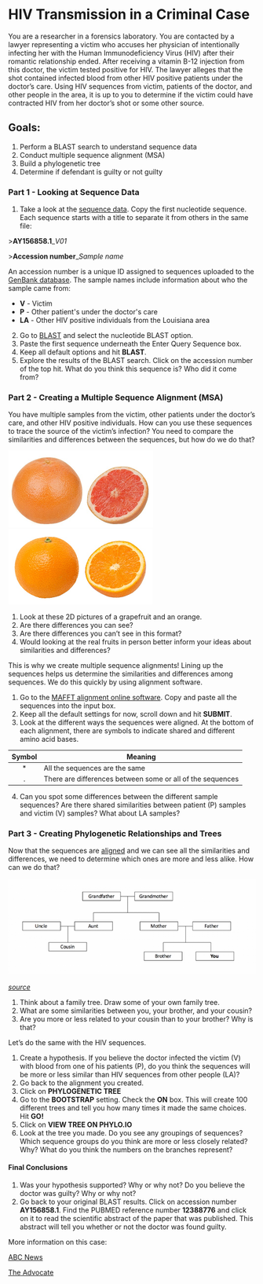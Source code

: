 # HIV Transmission in a Criminal Case

You are a researcher in a forensics laboratory. You are contacted by a lawyer representing a victim who accuses her physician of intentionally infecting her with the Human Immunodeficiency Virus (HIV) after their romantic relationship ended. After receiving a vitamin B-12 injection from this doctor, the victim tested positive for HIV. The lawyer alleges that the shot contained infected blood from other HIV positive patients under the doctor’s care. Using HIV sequences from victim, patients of the doctor, and other people in the area, it is up to you to determine if the victim could have contracted HIV from her doctor’s shot or some other source.
## Goals:
1.	Perform a BLAST search to understand sequence data
2.	Conduct multiple sequence alignment (MSA)
3.	Build a phylogenetic tree
4.	Determine if defendant is guilty or not guilty 
### Part 1 - Looking at Sequence Data
1.	Take a look at the [sequence data](https://github.com/hdehart/HIV_Workshop/blob/master/HIV_subset.fas). Copy the first nucleotide sequence. Each sequence starts with a title to separate it from others in the same file:

\>**AY156858.1**\_*V01*

\>**Accession number**\_*Sample name*

An accession number is a unique ID assigned to sequences uploaded to the [GenBank database](https://www.ncbi.nlm.nih.gov/genbank/). The sample names include information about who the sample came from:

* **V** - Victim
* **P** - Other patient's under the doctor's care
* **LA** - Other HIV positive individuals from the Louisiana area

2.	Go to [BLAST](https://blast.ncbi.nlm.nih.gov/Blast.cgi) and select the nucleotide BLAST option.
3.	Paste the first sequence underneath the Enter Query Sequence box.
4.	Keep all default options and hit **BLAST**.
5.	Explore the results of the BLAST search. Click on the accession number of the top hit. What do you think this sequence is? Who did it come from? 

### Part 2 - Creating a Multiple Sequence Alignment (MSA)
You have multiple samples from the victim, other patients under the doctor’s care, and other HIV positive individuals. How can you use these sequences to trace the source of the victim’s infection? You need to compare the similarities and differences between the sequences, but how do we do that? 


![alt text](https://github.com/hdehart/HIV_Workshop/blob/master/grapefruit.png) ![alt text](https://github.com/hdehart/HIV_Workshop/blob/master/orange.png)

1.	Look at these 2D pictures of a grapefruit and an orange. 
2.	Are there differences you can see? 
3.	Are there differences you can’t see in this format? 
4.	Would looking at the real fruits in person better inform your ideas about similarities and differences?

This is why we create multiple sequence alignments! Lining up the sequences helps us determine the similarities and differences among sequences. We do this quickly by using alignment software.

1.	Go to the [MAFFT alignment online software](https://mafft.cbrc.jp/alignment/server/). Copy and paste all the sequences into the input box.
2.	Keep all the default settings for now, scroll down and hit **SUBMIT**.
3.	Look at the different ways the sequences were aligned. At the bottom of each alignment, there are symbols to indicate shared and different amino acid bases.

|Symbol|Meaning|
:-------:|-------|
|\* | All the sequences are the same
|\. | There are differences between some or all of the sequences

4.	Can you spot some differences between the different sample sequences? Are there shared similarities between patient (P) samples and victim (V) samples? What about LA samples?

### Part 3 - Creating Phylogenetic Relationships and Trees

Now that the sequences are [aligned](https://github.com/hdehart/HIV_Workshop/blob/master/HIV_data_aligned.fas) and we can see all the similarities and differences, we need to determine which ones are more and less alike. How can we do that?

![alt text](https://github.com/hdehart/HIV_Workshop/blob/master/fam_tree.png)

*[source](https://www.ebi.ac.uk/training/online/course/introduction-phylogenetics/what-phylogeny/example-family-tree)*

1.	Think about a family tree. Draw some of your own family tree.
2.	What are some similarities between you, your brother, and your cousin? 
3.	Are you more or less related to your cousin than to your brother? Why is that?

Let’s do the same with the HIV sequences. 

1.	Create a hypothesis. If you believe the doctor infected the victim (V) with blood from one of his patients (P), do you think the sequences will be more or less similar than HIV sequences from other people (LA)?
2.	Go back to the alignment you created. 
3.	Click on **PHYLOGENETIC TREE**
4.	Go to the **BOOTSTRAP** setting. Check the **ON** box. This will create 100 different trees and tell you how many times it made the same choices. Hit **GO!**
5.	Click on **VIEW TREE ON PHYLO.IO**
6.	Look at the tree you made. Do you see any groupings of sequences? Which sequence groups do you think are more or less closely related? Why? What do you think the numbers on the branches represent?

#### Final Conclusions

1.	Was your hypothesis supported? Why or why not? Do you believe the doctor was guilty? Why or why not?
2.	Go back to your original BLAST results. Click on accession number **AY156858.1**. Find the PUBMED reference number **12388776** and click on it to read the scientific abstract of the paper that was published. This abstract will tell you whether or not the doctor was found guilty.

More information on this case:

[ABC News](https://abcnews.go.com/Technology/story?id=97856&page=1)

[The Advocate](https://www.theadvocate.com/acadiana/news/article_4f2c8962-fd3c-5fa7-87cf-048188f626e3.html)
